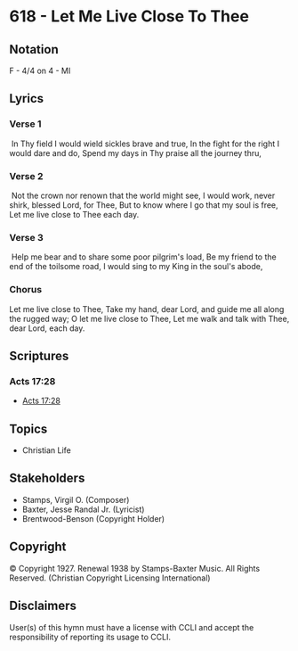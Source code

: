 # 618 - Let Me Live Close To Thee

## Notation

F - 4/4 on 4 - MI

## Lyrics

### Verse 1

 In Thy field I would wield sickles brave and true, In the fight for the right I would dare and do, Spend my days in Thy praise all the journey thru,

### Verse 2

 Not the crown nor renown that the world might see, I would work, never shirk, blessed Lord, for Thee, But to know where I go that my soul is free, Let me live close to Thee each day. 

### Verse 3

 Help me bear and to share some poor pilgrim's load, Be my friend to the end of the toilsome road, I would sing to my King in the soul's abode,

### Chorus

Let me live close to Thee, Take my hand, dear Lord, and guide me all along the rugged way; O let me live close to Thee, Let me walk and talk with Thee, dear Lord, each day. 


## Scriptures

### Acts 17:28

- [Acts 17:28](https://www.biblegateway.com/passage/?search=Acts%2017%3A28)


## Topics

- Christian Life

## Stakeholders

- Stamps, Virgil O. (Composer)
- Baxter, Jesse Randal  Jr. (Lyricist)
- Brentwood-Benson (Copyright Holder)

## Copyright

© Copyright 1927. Renewal 1938 by Stamps-Baxter Music. All Rights Reserved.
(Christian Copyright Licensing International)

## Disclaimers

User(s) of this hymn must have a license with CCLI and accept the responsibility of reporting its usage to CCLI.

